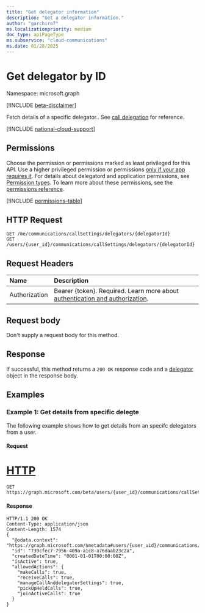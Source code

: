 ```yaml
---
title: "Get delegator information"
description: "Get a delegator information."
author: "garchiro7"
ms.localizationpriority: medium
doc_type: apiPageType
ms.subservice: "cloud-communications"
ms.date: 01/28/2025
---
```


# Get delegator by ID

Namespace: microsoft.graph

[!INCLUDE [beta-disclaimer](../../includes/beta-disclaimer.md)]

Fetch details of a specific delegator.. See [call delegation](../resources/calldelegation.md) for reference.

[!INCLUDE [national-cloud-support](../../includes/global-only.md)]

## Permissions
Choose the permission or permissions marked as least privileged for this API. Use a higher privileged permission or permissions [only if your app requires it](/graph/permissions-overview#best-practices-for-using-microsoft-graph-permissions). For details about delegatord and application permissions, see [Permission types](/graph/permissions-overview#permission-types). To learn more about these permissions, see the [permissions reference](/graph/permissions-reference).

<!-- { "blockType": "permissions", "name": "presence_get" } -->
[!INCLUDE [permissions-table](../includes/permissions/delegation-get-permissions.md)]

## HTTP Request
<!-- { "blockType": "ignored" } -->
```http
GET /me/communications/callSettings/delegators/{delegatorId}
GET /users/{user_id}/communications/callSettings/delegators/{delegatorId}
```

## Request Headers
| Name          | Description               |
|:--------------|:--------------------------|
|Authorization|Bearer {token}. Required. Learn more about [authentication and authorization](/graph/auth/auth-concepts).|


## Request body

Don't supply a request body for this method.

## Response
If successful, this method returns a `200 OK` response code and a [delegator](../resources/calldelegation.md) object in the response body.

## Examples

### Example 1: Get details from specific delegte

The following example shows how to get details from an specifc delegators from a user.

#### Request


# [HTTP](#tab/http)

```msgraph-interactive
GET https://graph.microsoft.com/beta/users/{user_id}/communications/callSettings/delegators/{delegatorId}
```

#### Response

```http
HTTP/1.1 200 OK
Content-Type: application/json
Content-Length: 1574
{
  "@odata.context": "https://graph.microsoft.com/$metadata#users/{user_uid}/communications/callSettings/delegators/$entity",
  "id": "739cfec7-7956-409a-a1c8-a76daab23c2a",
  "createdDateTime": "0001-01-01T00:00:00Z",
  "isActive": true,
  "allowedActions": {
    "makeCalls": true,
    "receiveCalls": true,
    "manageCallAnddelegatorSettings": true,
    "pickUpHeldCalls": true,
    "joinActiveCalls": true
  }
}
```